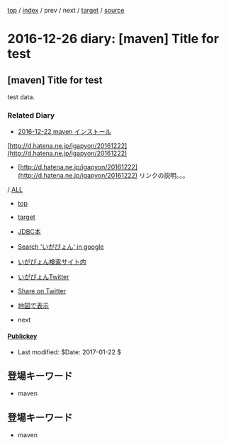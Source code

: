[top](https://igapyon.github.io/diary/) 
 / [index](https://igapyon.github.io/diary/2016/index.html) 
 / prev 
 / next 
 / [target](https://igapyon.github.io/diary/test/data/hatena/ig161226.html) 
 / [source](https://github.com/igapyon/diary/blob/gh-pages/2016/ig161226.html.src.md) 

2016-12-26 diary: [maven] Title for test
===================================


## [maven] Title for test

test data.


### Related Diary


* [2016-12-22 maven インストール](https://igapyon.github.io/diary/2016/ig161222.html)

[http://d.hatena.ne.jp/igapyon/20161222](http://d.hatena.ne.jp/igapyon/20161222)

* [http://d.hatena.ne.jp/igapyon/20161222](http://d.hatena.ne.jp/igapyon/20161222) リンクの説明。。。


/ [ALL](../../../idxall.html)


* [top](../../../index.html)
* [target](https://igapyon.github.io/diary/test/data/hatena/ig161226.src.html)
* [JDBC本](https://www.amazon.co.jp/exec/obidos/ASIN/4839913935/igapyondiary-22)
* [Search 'いがぴょん' in google](https://www.google.co.jp/#pws=0&q=%E3%81%84%E3%81%8C%E3%81%B4%E3%82%87%E3%82%93)
* [いがぴょん検索サイト内](https://www.google.co.jp/#pws=0&q=site:https%3A%2F%2Figapyon.github.io%2Fdiary%2F+%E3%81%84%E3%81%8C%E3%81%B4%E3%82%87%E3%82%93)
* [いがぴょんTwitter](https://twitter.com/search?q=%23%E4%BC%8A%E8%B3%80%E6%95%8F%E6%A8%B9)
* [Share on Twitter](https://twitter.com/intent/tweet?hashtags=%E3%81%84%E3%81%8C%E3%81%B4%E3%82%87%E3%82%93&text=%5Bmaven%5D+Title+for+test&url=https%3A%2F%2Figapyon.github.io%2Fdiary%2Ftest%2Fdata%2Fhatena%2Fig161226.html)
* [地図で表示](https://openstreetmap.jp/map#zoom=17&lat=35.6722478&lon=139.7214164&layers=00BFF)

* next

#### [Publickey](http://www.publickey1.jp/)





* Last modified: $Date: 2017-01-22 $


## 登場キーワード

* maven


## 登場キーワード

* maven


